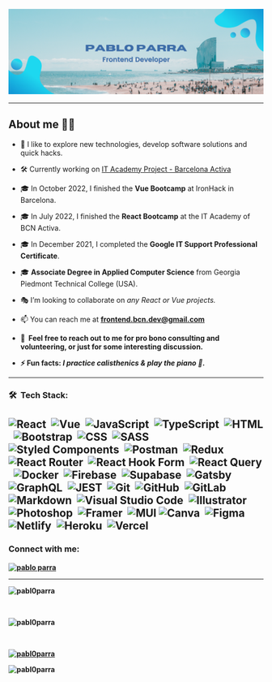 <a href="https://github.com/Pabl0Parra">![Pabl0Parra Profile SVG](./assets/profile.svg)</a>

---

<!-- Description about me -->
<h2> About me 👨‍💻 </h2>

- 🔭 I like to explore new technologies, develop software solutions and quick hacks.

- 🛠 Currently working on [IT Academy Project - Barcelona Activa](https://github.com/IT-Academy-BCN/ita-directory)

- 🎓 In October 2022, I finished the <strong>Vue Bootcamp</strong> at IronHack in Barcelona.

- :mortar_board: In July 2022, I finished the <strong>React Bootcamp</strong> at the IT Academy of BCN Activa.

- :mortar_board: In December 2021, I completed the <strong>Google IT Support Professional Certificate</strong>.

- :mortar_board: <strong>Associate Degree in Applied Computer Science</strong> from Georgia Piedmont Technical College (USA).




- :performing_arts: I’m looking to collaborate on <em>any React or Vue projects.</em>

- 📫 You can reach me at <strong>frontend.bcn.dev@gmail.com<strong>

- 💬 &nbsp;Feel free to reach out to me for pro bono consulting and volunteering, or just for some interesting discussion.
- ⚡ Fun facts: <em>I practice calisthenics & play the piano :musical_keyboard:.</em>

---

<h3>🛠 &nbsp;Tech Stack:</h3>

![React](https://img.shields.io/badge/-React-05122A?style=flat&logo=react)&nbsp;
![Vue](https://img.shields.io/badge/-Vue.js-05122A?style=flat&logo=vuedotjs)&nbsp;
![JavaScript](https://img.shields.io/badge/-JavaScript-05122A?style=flat&logo=javascript)&nbsp;
![TypeScript](https://img.shields.io/badge/typescript-05122A?style=flat&logo=typescript)&nbsp;
![HTML](https://img.shields.io/badge/-HTML-05122A?style=flat&logo=HTML5)&nbsp;
![Bootstrap](https://img.shields.io/badge/-Bootstrap-05122A?style=flat&logo=bootstrap&logoColor=563D7C)&nbsp;
![CSS](https://img.shields.io/badge/-CSS-05122A?style=flat&logo=CSS3&logoColor=1572B6)&nbsp;
![SASS](https://img.shields.io/badge/-SASS-05122A?style=flat&logo=SASS)&nbsp;  
![Styled Components](https://img.shields.io/badge/styled--components-05122A?style=flat&logo=styled-components)&nbsp;
![Postman](https://img.shields.io/badge/-Postman-05122A?style=flat&logo=Postman)&nbsp;
![Redux](https://img.shields.io/badge/redux-05122A?style=flat&logo=Redux)&nbsp;
![React Router](https://img.shields.io/badge/React_Router-05122A?style=flat&logo=react-router)&nbsp;
![React Hook Form](https://img.shields.io/badge/React%20Hook%20Form-05122A?style=flat&logo=reacthookform)&nbsp;
![React Query](https://img.shields.io/badge/-React%20Query-05122A?style=flat&logo=react%20query)&nbsp;
![Docker](https://img.shields.io/badge/-Docker-05122A?style=flat&logo=Docker)&nbsp;
![Firebase](https://img.shields.io/badge/Firebase-05122A?style=flat&logo=Firebase)&nbsp;
![Supabase](https://img.shields.io/badge/Supabase-05122A?style=flat&logo=Supabase)&nbsp;
![Gatsby](https://img.shields.io/badge/Gatsby-05122A?style=flat&logo=gatsby)&nbsp;
![GraphQL](https://img.shields.io/badge/-GraphQL-05122A?style=flat&logo=graphql)&nbsp;
![JEST](https://img.shields.io/badge/-JEST-05122A?style=flat&logo=JEST)&nbsp; 
![Git](https://img.shields.io/badge/-Git-05122A?style=flat&logo=git)&nbsp;
![GitHub](https://img.shields.io/badge/-GitHub-05122A?style=flat&logo=github)&nbsp;
![GitLab](https://img.shields.io/badge/gitlab-05122A?style=flat&logo=gitlab)
![Markdown](https://img.shields.io/badge/-Markdown-05122A?style=flat&logo=markdown)&nbsp;
![Visual Studio Code](https://img.shields.io/badge/-Visual%20Studio%20Code-05122A?style=flat&logo=visual-studio-code&logoColor=007ACC)&nbsp;
![Illustrator](https://img.shields.io/badge/-Illustrator-05122A?style=flat&logo=adobe-illustrator)&nbsp;
![Photoshop](https://img.shields.io/badge/-Photoshop-05122A?style=flat&logo=adobe-photoshop)&nbsp;
![Framer](https://img.shields.io/badge/Framer-05122A?style=flat&logo=Framer)&nbsp;
![MUI](https://img.shields.io/badge/MUI-05122A?style=flat&logo=mui)
![Canva](https://img.shields.io/badge/Canva-05122A?style=flat&logo=canva)&nbsp;
![Figma](https://img.shields.io/badge/figma-05122A?style=flat&logo=figma)&nbsp;
![Netlify](https://img.shields.io/badge/netlify-05122A?style=flat&logo=netlify&logoColor=#00C7B7)&nbsp;
![Heroku](https://img.shields.io/badge/heroku-05122A?style=flat&logo=heroku)&nbsp;
![Vercel](https://img.shields.io/badge/vercel-05122A?style=flat&logo=vercel)&nbsp;
---

<h3 align="left">Connect with me:</h3>
<p align="left">
<a href="https://linkedin.com/in/pablo parra" target="blank"><img align="center" src="https://raw.githubusercontent.com/rahuldkjain/github-profile-readme-generator/master/src/images/icons/Social/linked-in-alt.svg" alt="pablo parra" height="30" width="40" /></a>

</p>  
  
---

<img src="https://github-readme-stats.vercel.app/api/top-langs?username=pabl0parra&show_icons=true&locale=en&theme=github_dark&layout=compact" alt="pabl0parra" /></p><br/>

<img src="https://github-readme-stats.vercel.app/api?username=pabl0parra&show_icons=true&theme=github_dark&locale=en" alt="pabl0parra" /></p><br/>

<a href="https://github.com/ryo-ma/github-profile-trophy"><img src="https://github-profile-trophy.vercel.app/?username=pabl0parra&theme=github_dark" alt="pabl0parra" /></a> </p>
  
<img src="https://komarev.com/ghpvc/?username=pabl0parra&label=Profile%20views&style=flat" alt="pabl0parra" /> </p>

